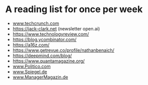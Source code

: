 # A reading list for once per week

* www.techcrunch.com
* https://jack-clark.net (newsletter open.ai)
* https://www.technologyreview.com/
* https://blog.ycombinator.com/
* https://a16z.com/
* https://www.getrevue.co/profile/nathanbenaich/
* https://deepmind.com/blog/
* https://www.quantamagazine.org/
* www.Politico.com
* www.Spiegel.de
* www.ManagerMagazin.de
